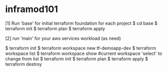 # inframod101

[1] Run 'base' for initial terraform foundation for each project
$ cd base
$ terraform init
$ terraform plan
$ terraform apply

[2] run 'main' for your aws services workload (as need)

$ terraform init
$ terraform workspace new tf-demoapp-dev
$ terraform workspace list
$ terraform workspace show                #current workspace 'select' to change from list
$ terraform init
$ terraform plan
$ terraform apply
$ terraform destroy